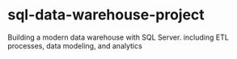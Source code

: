 # sql-data-warehouse-project
Building a modern data warehouse with SQL Server. including ETL processes, data modeling, and analytics

